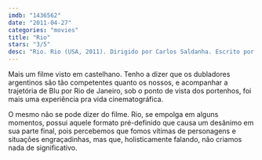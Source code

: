 ```yaml
---
imdb: "1436562"
date: "2011-04-27"
categories: "movies"
title: "Rio"
stars: "3/5"
desc: "Rio. Rio (USA, 2011). Dirigido por Carlos Saldanha. Escrito por Carlos Saldanha, Earl Richey Jones, Todd R. Jones, Don Rhymer, Joshua Sternin, Jennifer Ventimilia, Sam Harper. Com Karen Disher, Jason Fricchione, Sofia Scarpa Saldanha, Leslie Mann, Kelly Keaton, Jesse Eisenberg, Wanda Sykes, Jane Lynch, Rodrigo Santoro."
---
```

Mais um filme visto em castelhano. Tenho a dizer que os dubladores argentinos são tão competentes quanto os nossos, e acompanhar a trajetória de Blu por Rio de Janeiro, sob o ponto de vista dos portenhos, foi mais uma experiência pra vida cinematográfica.

O mesmo não se pode dizer do filme. Rio, se empolga em alguns momentos, possui aquele formato pré-definido que causa um desânimo em sua parte final, pois percebemos que fomos vítimas de personagens e situações engraçadinhas, mas que, holisticamente falando, não criamos nada de significativo.
